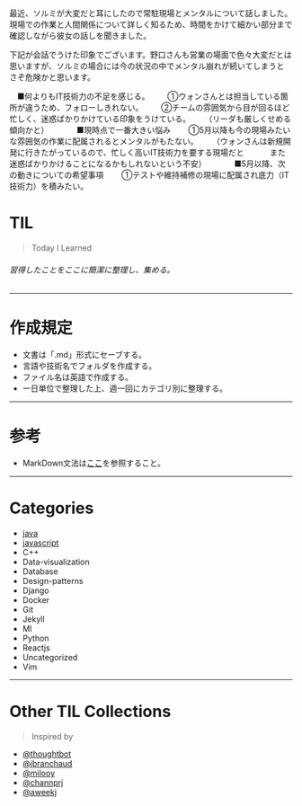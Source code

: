 最近、ソルミが大変だと耳にしたので常駐現場とメンタルについて話しました。
現場での作業と人間関係について詳しく知るため、時間をかけて細かい部分まで
確認しながら彼女の話しを聞きました。

下記が会話でうけた印象でございます。野口さんも営業の場面で色々大変だとは
思いますが、ソルミの場合には今の状況の中でメンタル崩れが続いてしまうと
さぞ危険かと思います。

　■何よりもIT技術力の不足を感じる。
　　①ウォンさんとは担当している箇所が違うため、フォローしきれない。
　　②チームの雰囲気から目が回るほど忙しく、迷惑ばかりかけている印象をうけている。
　　（リーダも厳しくせめる傾向かと）
　　
　■現時点で一番大きい悩み
　　①5月以降も今の現場みたいな雰囲気の作業に配属されるとメンタルがもたない。
　　（ウォンさんは新規開発に行きたがっているので、忙しく高いIT技術力を要する現場だと
　　　また迷惑ばかりかけることになるかもしれないという不安）
　　
　■5月以降、次の動きについての希望事項
　　①テストや維持補修の現場に配属され底力（IT技術力）を積みたい。


TIL
=
> Today I Learned
###### 習得したことをここに簡潔に整理し、集める。
---------------------------------
作成規定
=
* 文書は「.md」形式にセーブする。
* 言語や技術名でフォルダを作成する。
* ファイル名は英語で作成する。
* 一日単位で整理した上、週一回にカテゴリ別に整理する。
---------------------------------
参考
=
* MarkDown文法は[ここ](https://gist.github.com/ihoneymon/652be052a0727ad59601)を参照すること。
---------------------------------
Categories
=
* [java](https://github.com/jwnam0661/TIL/tree/master/java)
* [javascript](https://github.com/jwnam0661/TIL/tree/master/javascript)
* C++
* Data-visualization
* Database
* Design-patterns
* Django
* Docker
* Git
* Jekyll
* Ml
* Python
* Reactjs
* Uncategorized
* Vim
-------------------------
Other TIL Collections
=
>Inspired by
* [@thoughtbot](https://github.com/thoughtbot/til)
* [@jbranchaud](https://github.com/jbranchaud/til)
* [@milooy](https://github.com/milooy/TIL)
* [@channprj](https://github.com/channprj/TIL)
* [@aweekj](https://github.com/aweekj/TIL)
